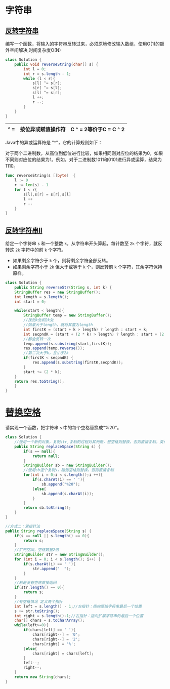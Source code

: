 # 字符串

## [反转字符串](https://leetcode.cn/problems/reverse-string/)

编写一个函数，将输入的字符串反转过来，必须原地修改输入数组，使用O(1)的额外空间解决,时间复杂度O(N)

```java
class Solution {
    public void reverseString(char[] s) {
        int l = 0;
        int r = s.length - 1;
        while (l < r){
            s[l] ^= s[r];
            s[r] ^= s[l];
            s[l] ^= s[r];
            l ++;
            r --;
        }
    }
}
```

| ^ =  | 按位异或赋值操作符 | C ^ = 2等价于C = C ^ 2 |
| ---- | ------------------ | ---------------------- |

Java中的异或运算符是 "^"，它的计算规则如下：

对于两个二进制数，从高位到低位进行比较，如果相同则对应位的结果为0，如果不同则对应位的结果为1。例如，对于二进制数1011和0101进行异或运算，结果为1110。

```go
func reverseString(s []byte)  {
    l := 0
    r := len(s) - 1
    for l < r{
        s[l],s[r] = s[r],s[l]
        l ++
        r --
    }
}
```

## [反转字符串Ⅱ](https://leetcode.cn/problems/reverse-string-ii/)

给定一个字符串 `s` 和一个整数 `k`，从字符串开头算起，每计数至 `2k` 个字符，就反转这 `2k` 字符中的前 `k` 个字符。

- 如果剩余字符少于 `k` 个，则将剩余字符全部反转。
- 如果剩余字符小于 `2k` 但大于或等于 `k` 个，则反转前 `k` 个字符，其余字符保持原样。

```java
class Solution {
    public String reverseStr(String s, int k) {
    StringBuffer res = new StringBuffer();
    int length = s.length();
    int start = 0;

    while(start < length){
        StringBuffer temp = new StringBuffer();
        //找到k处和2k处
        //如果大于length，就将其置为length
        int firstK = (start + k > length) ? length : start + k;
        int secpndK = (start + (2 * k) > length) ? length : start + (2 * k);
        //都会反转一次
        temp.append(s.substring(start,firstK));
        res.append(temp.reverse());
        //第二次大于k，且小于2k
        if(firstK < secpndK) {
            res.append(s.substring(firstK,secpndK));
        }
        start += (2 * k);
    }
    return res.toString();  
    }
}
```

# [替换空格](https://leetcode.cn/problems/ti-huan-kong-ge-lcof/)

请实现一个函数，把字符串 `s` 中的每个空格替换成"%20"。

```java
class Solution {
    //使用一个新的对象，复制str,复制的过程对其判断，是空格则替换，否则直接复制，类似数组复制
    public String replaceSpace(String s) {
        if(s == null){
            return null;
        }
        StringBuilder sb = new StringBuilder();
        //使用sb逐个复制s，碰到空格则替换，否则直接复制
        for(int i = 0;i < s.length();i ++){
            if(s.charAt(i) == ' '){
                sb.append("%20");
            }else{
                sb.append(s.charAt(i));
            }
        }
        return sb.toString();
    }
}
```

```java
//方式二：双指针法
public String replaceSpace(String s) {
    if(s == null || s.length() == 0){
        return s;
    }
    //扩充空间，空格数量2倍
    StringBuilder str = new StringBuilder();
    for (int i = 0; i < s.length(); i++) {
        if(s.charAt(i) == ' '){
            str.append("  ");
        }
    }
    //若是没有空格直接返回
    if(str.length() == 0){
        return s;
    }
    //有空格情况 定义两个指针
    int left = s.length() - 1;//左指针：指向原始字符串最后一个位置
    s += str.toString();
    int right = s.length()-1;//右指针：指向扩展字符串的最后一个位置
    char[] chars = s.toCharArray();
    while(left>=0){
        if(chars[left] == ' '){
            chars[right--] = '0';
            chars[right--] = '2';
            chars[right] = '%';
        }else{
            chars[right] = chars[left];
        }
        left--;
        right--;
    }
    return new String(chars);
}
```

